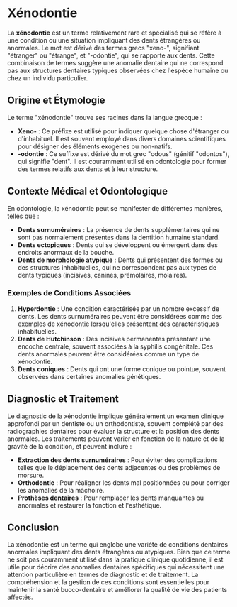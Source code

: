 # Xénodontie

La **xénodontie** est un terme relativement rare et spécialisé qui se réfère à une condition ou une situation impliquant des dents étrangères ou anormales. Le mot est dérivé des termes grecs "xeno-", signifiant "étranger" ou "étrange", et "-odontie", qui se rapporte aux dents. Cette combinaison de termes suggère une anomalie dentaire qui ne correspond pas aux structures dentaires typiques observées chez l'espèce humaine ou chez un individu particulier.

## Origine et Étymologie

Le terme "xénodontie" trouve ses racines dans la langue grecque :
- **Xeno-** : Ce préfixe est utilisé pour indiquer quelque chose d'étranger ou d'inhabituel. Il est souvent employé dans divers domaines scientifiques pour désigner des éléments exogènes ou non-natifs.
- **-odontie** : Ce suffixe est dérivé du mot grec "odous" (génitif "odontos"), qui signifie "dent". Il est couramment utilisé en odontologie pour former des termes relatifs aux dents et à leur structure.

## Contexte Médical et Odontologique

En odontologie, la xénodontie peut se manifester de différentes manières, telles que :
- **Dents surnuméraires** : La présence de dents supplémentaires qui ne sont pas normalement présentes dans la dentition humaine standard.
- **Dents ectopiques** : Dents qui se développent ou émergent dans des endroits anormaux de la bouche.
- **Dents de morphologie atypique** : Dents qui présentent des formes ou des structures inhabituelles, qui ne correspondent pas aux types de dents typiques (incisives, canines, prémolaires, molaires).

### Exemples de Conditions Associées

1. **Hyperdontie** : Une condition caractérisée par un nombre excessif de dents. Les dents surnuméraires peuvent être considérées comme des exemples de xénodontie lorsqu'elles présentent des caractéristiques inhabituelles.
2. **Dents de Hutchinson** : Des incisives permanentes présentant une encoche centrale, souvent associées à la syphilis congénitale. Ces dents anormales peuvent être considérées comme un type de xénodontie.
3. **Dents coniques** : Dents qui ont une forme conique ou pointue, souvent observées dans certaines anomalies génétiques.

## Diagnostic et Traitement

Le diagnostic de la xénodontie implique généralement un examen clinique approfondi par un dentiste ou un orthodontiste, souvent complété par des radiographies dentaires pour évaluer la structure et la position des dents anormales. Les traitements peuvent varier en fonction de la nature et de la gravité de la condition, et peuvent inclure :
- **Extraction des dents surnuméraires** : Pour éviter des complications telles que le déplacement des dents adjacentes ou des problèmes de morsure.
- **Orthodontie** : Pour réaligner les dents mal positionnées ou pour corriger les anomalies de la mâchoire.
- **Prothèses dentaires** : Pour remplacer les dents manquantes ou anormales et restaurer la fonction et l'esthétique.

## Conclusion

La xénodontie est un terme qui englobe une variété de conditions dentaires anormales impliquant des dents étrangères ou atypiques. Bien que ce terme ne soit pas couramment utilisé dans la pratique clinique quotidienne, il est utile pour décrire des anomalies dentaires spécifiques qui nécessitent une attention particulière en termes de diagnostic et de traitement. La compréhension et la gestion de ces conditions sont essentielles pour maintenir la santé bucco-dentaire et améliorer la qualité de vie des patients affectés.